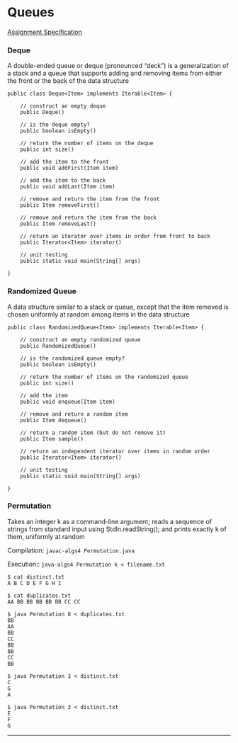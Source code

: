 # Queues

[Assignment Specification](https://coursera.cs.princeton.edu/algs4/assignments/queues/specification.php)

### Deque
A double-ended queue or deque (pronounced “deck”) is a generalization of a stack and a queue that supports adding and removing items from either the front or the back of the data structure
```
public class Deque<Item> implements Iterable<Item> {

    // construct an empty deque
    public Deque()

    // is the deque empty?
    public boolean isEmpty()

    // return the number of items on the deque
    public int size()

    // add the item to the front
    public void addFirst(Item item)

    // add the item to the back
    public void addLast(Item item)

    // remove and return the item from the front
    public Item removeFirst()

    // remove and return the item from the back
    public Item removeLast()

    // return an iterator over items in order from front to back
    public Iterator<Item> iterator()

    // unit testing 
    public static void main(String[] args)

}
```

### Randomized Queue
A data structure similar to a stack or queue, except that the item removed is chosen uniformly at random among items in the data structure 

```
public class RandomizedQueue<Item> implements Iterable<Item> {

    // construct an empty randomized queue
    public RandomizedQueue()

    // is the randomized queue empty?
    public boolean isEmpty()

    // return the number of items on the randomized queue
    public int size()

    // add the item
    public void enqueue(Item item)

    // remove and return a random item
    public Item dequeue()

    // return a random item (but do not remove it)
    public Item sample()

    // return an independent iterator over items in random order
    public Iterator<Item> iterator()

    // unit testing 
    public static void main(String[] args)

}
```

### Permutation
Takes an integer k as a command-line argument; reads a sequence of strings from standard input using StdIn.readString(); and prints exactly k of them, uniformly at random

Compilation: `javac-algs4 Permutation.java`

Execution:: `java-algs4 Permutation k < filename.txt`

```
$ cat distinct.txt
A B C D E F G H I

$ cat duplicates.txt
AA BB BB BB BB BB CC CC

$ java Permutation 8 < duplicates.txt
BB
AA
BB
CC
BB
BB
CC
BB

$ java Permutation 3 < distinct.txt
C
G
A

$ java Permutation 3 < distinct.txt
E
F
G
```

---
